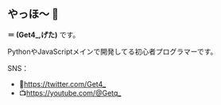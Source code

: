 ## やっほ～ 👋
**＝ (Get4_,げた)** です。

PythonやJavaScriptメインで開発してる初心者プログラマーです。

SNS：
- 🐤<https://twitter.com/Get4_>
- 📺️<https://youtube.com/@Getq_>

<!--
**Getta4/Getta4** is a ✨ _special_ ✨ repository because its `README.md` (this file) appears on your GitHub profile.

Here are some ideas to get you started:

- 🔭 I’m currently working on ...
- 🌱 I’m currently learning ...
- 👯 I’m looking to collaborate on ...
- 🤔 I’m looking for help with ...
- 💬 Ask me about ...
- 📫 How to reach me: ...
- 😄 Pronouns: ...
- ⚡ Fun fact: ...
-->
